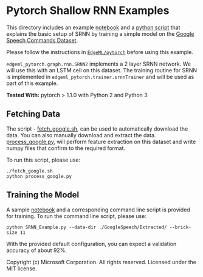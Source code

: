 # Pytorch Shallow RNN Examples

This directory includes an example [notebook](SRNN_Example.ipynb)  and a
[python script](SRNN_Example.py) that explains the basic setup of SRNN by
training a simple model on the [Google Speech Commands
Dataset](https://ai.googleblog.com/2017/08/launching-speech-commands-dataset.html).

Please follow the instructions in [`EdgeML/pytorch`](../../../pytorch) before using this example.

`edgeml_pytorch.graph.rnn.SRNN2` implements a 2 layer SRNN network. We will use
this with an LSTM cell on this dataset. The training routine for SRNN is
implemented in `edgeml_pytorch.trainer.srnnTrainer` and will be used as part of
this example.

**Tested With:** pytorch > 1.1.0 with Python 2 and Python 3

## Fetching Data

The script - [fetch_google.sh](fetch_google.py), can be used to  automatically
download the data. You can also manually download and extract the data.
[process_google.py](process_google.py), will perform feature extraction on this
dataset and write numpy files that confirm to the required format.

 To run this script, please use:

    ./fetch_google.sh
    python process_google.py

## Training the Model

A sample [notebook](SRNN_Example.ipynb) and a corresponding command line script
is provided for training. To run the command line script, please use:
  
```
python SRNN_Example.py --data-dir ./GoogleSpeech/Extracted/ --brick-size 11
```

With the provided default configuration, you can expect a validation accuracy
of about 92%.

Copyright (c) Microsoft Corporation. All rights reserved. 
Licensed under the MIT license.
